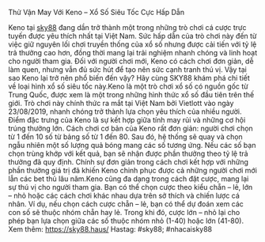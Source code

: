 Thử Vận May Với Keno – Xổ Số Siêu Tốc Cực Hấp Dẫn

Keno tại [sky88](https://sky88.haus/) đang dần trở thành một trong những trò chơi cá cược trực tuyến được yêu thích nhất tại Việt Nam. Sức hấp dẫn của trò chơi này đến từ việc giữ nguyên lối chơi truyền thống của xổ số nhưng được cải tiến với tỷ lệ trả thưởng cao hơn, đồng thời mang lại trải nghiệm nhanh chóng và linh hoạt cho người tham gia. Đối với người chơi mới, Keno có cách chơi đơn giản, dễ làm quen, nhưng vẫn đủ sức hút để tạo nên sức cạnh tranh thú vị. Vậy tại sao Keno lại trở nên phổ biến đến vậy? Hãy cùng SKY88 khám phá chi tiết về loại hình xổ số siêu tốc này.Keno là một trò chơi xổ số có nguồn gốc từ Trung Quốc, được xem là một trong những hình thức xổ số đầu tiên trên thế giới. Trò chơi này chính thức ra mắt tại Việt Nam bởi Vietlott vào ngày 23/08/2019, nhanh chóng trở thành lựa chọn yêu thích của nhiều người. Điểm đặc trưng của Keno là sự kết hợp giữa tính may rủi và những cơ hội trúng thưởng lớn. Cách chơi cơ bản của Keno rất đơn giản: người chơi chọn từ 1 đến 10 số từ bảng số từ 1 đến 80. Sau đó, hệ thống sẽ quay và chọn ngẫu nhiên một số lượng quả bóng mang các số tương ứng. Nếu các số bạn chọn trùng khớp với kết quả, bạn sẽ nhận được phần thưởng theo tỷ lệ trả thưởng đã quy định. Chính sự đơn giản trong cách chơi kết hợp với những phần thưởng giá trị đã khiến Keno chinh phục được cả những người chơi mới lẫn các bet thủ lâu năm.Keno cũng đa dạng trong cách đặt cược, mang lại sự thú vị cho người tham gia. Bạn có thể chọn cược theo kiểu chẵn – lẻ, lớn – nhỏ hoặc các cách chơi khác nhau dựa trên sở thích và chiến lược cá nhân. Ví dụ, nếu chọn cách cược chẵn – lẻ, bạn có thể dự đoán xem các con số sẽ thuộc nhóm chẵn hay lẻ. Trong khi đó, cược lớn – nhỏ lại cho phép bạn lựa chọn giữa các số thuộc nhóm nhỏ (1-40) hoặc lớn (41-80).
Xem thêm: https://sky88.haus/
Hastag: #sky88; #nhacaisky88
